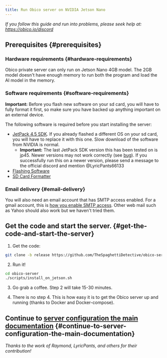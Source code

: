 ```yaml
---
title: Run Obico server on NVIDIA Jetson Nano
---
```



*If you follow this guide and run into problems, please seek help at: https://obico.io/discord*

## Prerequisites {#prerequisites}

### Hardware requirements {#hardware-requirements}

Obico private server can only run on Jetson Nano 4GB model. The 2GB model doesn't have enough memory to run both the program and load the AI model in the memory.

### Software requirements {#software-requirements}

**Important:** Before you flash new software on your sd card, you will have to fully format it first, so make sure you have backed up anything important on an external device.

The following software is required before you start installing the server:

- [JetPack 4.5 SDK](https://developer.nvidia.com/jetpack-sdk-45-archive). If you already flashed a different OS on your sd card, you will have to replace it with this one. Slow download of the software from NVIDIA is normal.
  - **Important:** The last JetPack SDK version this has been tested on is jp45. Newer versions may not work correctly (see [bug](https://github.com/TheSpaghettiDetective/TheSpaghettiDetective/issues/552)). If you successfully run this on a newer version, please send a message to the official discord and mention @LyricPants66133
- [Flashing Software](https://www.balena.io/etcher/)
- [SD Card Formatter](https://www.sdcard.org/downloads/formatter/)

### Email delivery {#email-delivery}

You will also need an email account that has SMTP access enabled. For a gmail account, this is [how you enable SMTP access](https://support.google.com/accounts/answer/6010255?hl=en). Other web mail such as Yahoo
should also work but we haven't tried them.

## Get the code and start the server. {#get-the-code-and-start-the-server}

1. Get the code:

```bash
git clone -b release https://github.com/TheSpaghettiDetective/obico-server.git
```

2. Run it!

```bash
cd obico-server
./scripts/install_on_jetson.sh
```

3. Go grab a coffee. Step 2 will take 15-30 minutes.

4. There is no step 4. This is how easy it is to get the Obico server up and running (thanks to Docker and Docker-compose).

## Continue to [server configuration the main documentation](../../configure) {#continue-to-server-configuration-the-main-documentation}

*Thanks to the work of Raymond, LyricPants, and others for their contribution!*
